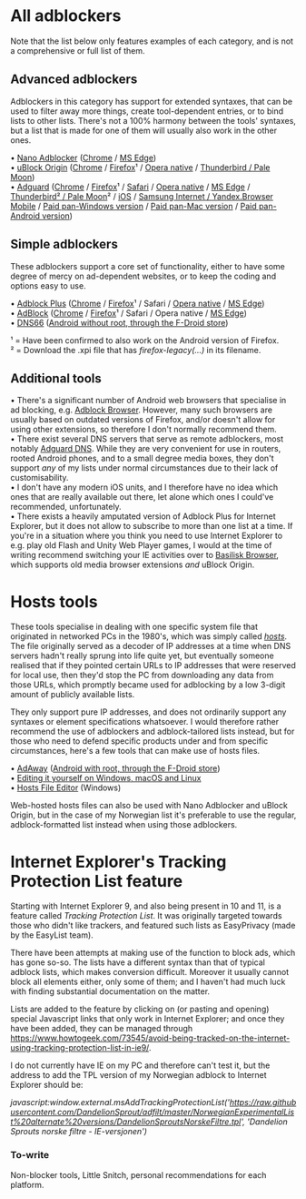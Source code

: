# All adblockers
Note that the list below only features examples of each category, and is not a comprehensive or full list of them.
## Advanced adblockers
Adblockers in this category has support for extended syntaxes, that can be used to filter away more things, create tool-dependent entries, or to bind lists to other lists. There's not a 100% harmony between the tools' syntaxes, but a list that is made for one of them will usually also work in the other ones.

• [Nano Adblocker](https://github.com/NanoAdblocker/NanoCore) ([Chrome](https://chrome.google.com/webstore/detail/nano-adblocker/gabbbocakeomblphkmmnoamkioajlkfo) / [MS Edge](https://www.microsoft.com/store/productId/9NSXDX2TDB3V))<br>
• [uBlock Origin](https://github.com/gorhill/uBlock) ([Chrome](https://chrome.google.com/webstore/detail/ublock-origin/cjpalhdlnbpafiamejdnhcphjbkeiagm) / [Firefox](https://addons.mozilla.org/addon/ublock-origin/)¹ / [Opera native](https://addons.opera.com/extensions/details/ublock/) / [Thunderbird / Pale Moon](https://github.com/gorhill/uBlock/blob/master/dist/README.md#firefox-legacy))<br>
• [Adguard](https://adguard.com/en/welcome.html) ([Chrome](https://chrome.google.com/webstore/detail/adguard-adblocker/bgnkhhnnamicmpeenaelnjfhikgbkllg) / [Firefox](https://addons.mozilla.org/addon/adguard-adblocker/)¹ / [Safari](https://safari-extensions.apple.com/details/?id=com.adguard.safari-N33TQXN8C7) / [Opera native](https://addons.opera.com/en/extensions/details/adguard/) / [MS Edge](https://www.microsoft.com/store/p/adguard-adblocker/9mz607gwkbs7) / [Thunderbird² / Pale Moon](https://github.com/AdguardTeam/AdguardBrowserExtension/releases)² / [iOS](https://itunes.apple.com/app/apple-store/id1047223162) / [Samsung Internet / Yandex.Browser Mobile](https://adguard.com/en/adguard-content-blocker/overview.html) / [Paid pan-Windows version](https://adguard.com/en/adguard-windows/overview.html) / [Paid pan-Mac version](https://adguard.com/en/adguard-mac/overview.html) / [Paid pan-Android version](https://adguard.com/en/adguard-android/overview.html))

## Simple adblockers
These adblockers support a core set of functionality, either to have some degree of mercy on ad-dependent websites, or to keep the coding and options easy to use.

• [Adblock Plus](https://adblockplus.org/) ([Chrome](https://chrome.google.com/webstore/detail/cfhdojbkjhnklbpkdaibdccddilifddb) / [Firefox](https://addons.mozilla.org/addon/adblock-plus/)¹ / Safari / [Opera native](https://addons.opera.com/extensions/details/opera-adblock/) / [MS Edge](https://www.microsoft.com/store/p/adblock-plus/9nblggh4r9nz))<br>
• [AdBlock](https://getadblock.com/) ([Chrome](https://chrome.google.com/webstore/detail/gighmmpiobklfepjocnamgkkbiglidom) / [Firefox](https://addons.mozilla.org/da/firefox/addon/adblock-for-firefox/)¹ / Safari / Opera native / [MS Edge](https://www.microsoft.com/store/productID/9nblggh4rfhk))<br>
• [DNS66](https://github.com/julian-klode/dns66) ([Android without root, through the F-Droid store](https://f-droid.org/packages/org.jak_linux.dns66/))

¹ = Have been confirmed to also work on the Android version of Firefox.<br>
² = Download the .xpi file that has <i>firefox-legacy(...)</i> in its filename.

## Additional tools

• There's a significant number of Android web browsers that specialise in ad blocking, e.g. [Adblock Browser](https://play.google.com/store/apps/details?id=org.adblockplus.browser). However, many such browsers are usually based on outdated versions of Firefox, and/or doesn't allow for using other extensions, so therefore I don't normally recommend them.<br>
• There exist several DNS servers that serve as remote adblockers, most notably [Adguard DNS](https://adguard.com/en/adguard-dns/overview.html). While they are very convenient for use in routers, rooted Android phones, and to a small degree media boxes, they don't support <i>any</i> of my lists under normal circumstances due to their lack of customisability.<br>
• I don't have any modern iOS units, and I therefore have no idea which ones that are really available out there, let alone which ones I could've recommended, unfortunately.<br>
• There exists a heavily amputated version of Adblock Plus for Internet Explorer, but it does not allow to subscribe to more than one list at a time. If you're in a situation where you think you need to use Internet Explorer to e.g. play old Flash and Unity Web Player games, I would at the time of writing recommend switching your IE activities over to [Basilisk Browser](https://www.basilisk-browser.org/), which supports old media browser extensions <i>and</i> uBlock Origin.

# Hosts tools
These tools specialise in dealing with one specific system file that originated in networked PCs in the 1980's, which was simply called [<i>hosts</i>](https://en.wikipedia.org/wiki/Hosts_(file)). The file originally served as a decoder of IP addresses at a time when DNS servers hadn't really sprung into life quite yet, but eventually someone realised that if they pointed certain URLs to IP addresses that were reserved for local use, then they'd stop the PC from downloading any data from those URLs, which promptly became used for adblocking by a low 3-digit amount of publicly available lists.

They only support pure IP addresses, and does not ordinarily support any syntaxes or element specifications whatsoever. I would therefore rather recommend the use of adblockers and adblock-tailored lists instead, but for those who need to defend specific products under and from specific circumstances, here's a few tools that can make use of hosts files.

• [AdAway](https://adaway.org/) ([Android with root, through the F-Droid store](https://f-droid.org/packages/org.adaway/))<br>
• [Editing it yourself on Windows, macOS and Linux](https://www.howtogeek.com/howto/27350/beginner-geek-how-to-edit-your-hosts-file/)<br>
• [Hosts File Editor](https://github.com/scottlerch/HostsFileEditor) (Windows)

Web-hosted hosts files can also be used with Nano Adblocker and uBlock Origin, but in the case of my Norwegian list it's preferable to use the regular, adblock-formatted list instead when using those adblockers.

# Internet Explorer's Tracking Protection List feature
Starting with Internet Explorer 9, and also being present in 10 and 11, is a feature called <i>Tracking Protection List</i>. It was originally targeted towards those who didn't like trackers, and featured such lists as EasyPrivacy (made by the EasyList team).

There have been attempts at making use of the function to block ads, which has gone so-so. The lists have a different syntax than that of typical adblock lists, which makes conversion difficult. Moreover it usually cannot block all elements either, only some of them; and I haven't had much luck with finding substantial documentation on the matter.

Lists are added to the feature by clicking on (or pasting and opening) special Javascript links that only work in Internet Explorer; and once they have been added, they can be managed through https://www.howtogeek.com/73545/avoid-being-tracked-on-the-internet-using-tracking-protection-list-in-ie9/.

I do not currently have IE on my PC and therefore can't test it, but the address to add the TPL version of my Norwegian adblock to Internet Explorer should be:

<i>javascript:window.external.msAddTrackingProtectionList('https://raw.githubusercontent.com/DandelionSprout/adfilt/master/NorwegianExperimentalList%20alternate%20versions/DandelionSproutsNorskeFiltre.tpl', 'Dandelion Sprouts norske filtre - IE-versjonen')</i>

### To-write

Non-blocker tools, Little Snitch, personal recommendations for each platform.
